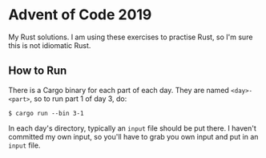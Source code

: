 # Advent of Code 2019

My Rust solutions. I am using these exercises to practise Rust, so I'm sure this is not idiomatic Rust.

## How to Run

There is a Cargo binary for each part of each day. They are named `<day>-<part>`, so to run part 1 of day
3, do:

```
$ cargo run --bin 3-1
```

In each day's directory, typically an `input` file should be put there. I haven't committed my own input,
so you'll have to grab you own input and put in an `input` file.
